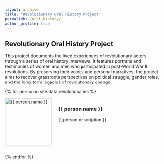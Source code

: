 ```yaml
---
layout: archive
title: "Revolutionary Oral History Project"
permalink: /oral-history/
author_profile: true
---
```


## Revolutionary Oral History Project

This project documents the lived experiences of revolutionary actors through a series of oral history interviews. It features portraits and testimonies of women and men who participated in post-World War II revolutions. By preserving their voices and personal narratives, the project aims to recover grassroots perspectives on political struggle, gender roles, and the long-term legacies of revolutionary change.

{% for person in site.data.revolutionaries %}
<div style="display: flex; margin-bottom: 2em;">
  <img src="{{ person.photo | relative_url }}" alt="{{ person.name }}" style="width: 150px; height: auto; margin-right: 20px;">
  <div>
    <h3>{{ person.name }}</h3>
    <p>{{ person.description }}</p>
  </div>
</div>
{% endfor %}
